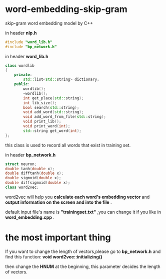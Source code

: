 # word-embedding-skip-gram
skip-gram word embedding model by C++

in header __nlp.h__
```C++
#include "word_lib.h"
#include "bp_network.h"
```

in header __word_lib.h__
```C++
class wordlib
{
	private:
		std::list<std::string> dictionary;
	public:
		wordlib();
		~wordlib();
		int get_place(std::string);
		int lib_size();
		bool search(std::string);
		void add_word(std::string);
		void add_word_from_file(std::string);
		void print_lib();
		void print_word(int);
		std::string get_word(int);
};
```
this class is used to record all words that exist in training set.

in header __bp_network.h__
```C++
struct neuron;
double tanh(double x);
double difftanh(double x);
double sigmoid(double x);
double diffsigmoid(double x);
class word2vec;
```
word2vec will help you __calculate each word's embedding vector__ and __output information on the screen and into the file__ .

default input file's name is __"trainingset.txt"__ ,you can change it if you like in __word_embedding.cpp__ .

# the most important thing
If you want to change the length of vectors,please go to __bp_network.h__ and find this function: __void word2vec::initializing()__

then change the __HNUM__  at the beginning, this parameter decides the length of vectors.
